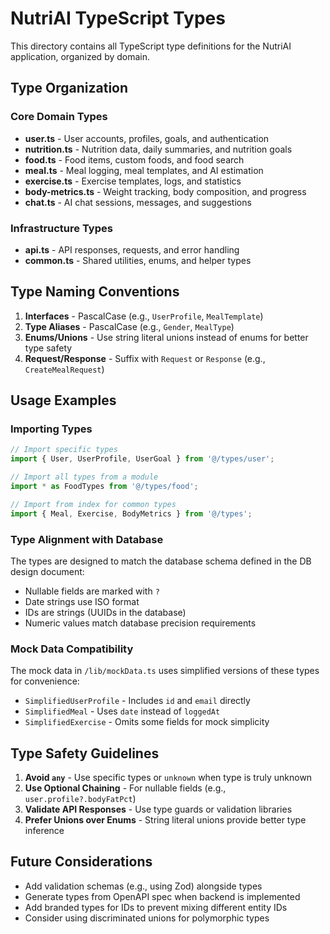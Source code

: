 # NutriAI TypeScript Types

This directory contains all TypeScript type definitions for the NutriAI application, organized by domain.

## Type Organization

### Core Domain Types

- **user.ts** - User accounts, profiles, goals, and authentication
- **nutrition.ts** - Nutrition data, daily summaries, and nutrition goals
- **food.ts** - Food items, custom foods, and food search
- **meal.ts** - Meal logging, meal templates, and AI estimation
- **exercise.ts** - Exercise templates, logs, and statistics
- **body-metrics.ts** - Weight tracking, body composition, and progress
- **chat.ts** - AI chat sessions, messages, and suggestions

### Infrastructure Types

- **api.ts** - API responses, requests, and error handling
- **common.ts** - Shared utilities, enums, and helper types

## Type Naming Conventions

1. **Interfaces** - PascalCase (e.g., `UserProfile`, `MealTemplate`)
2. **Type Aliases** - PascalCase (e.g., `Gender`, `MealType`)
3. **Enums/Unions** - Use string literal unions instead of enums for better type safety
4. **Request/Response** - Suffix with `Request` or `Response` (e.g., `CreateMealRequest`)

## Usage Examples

### Importing Types

```typescript
// Import specific types
import { User, UserProfile, UserGoal } from '@/types/user';

// Import all types from a module
import * as FoodTypes from '@/types/food';

// Import from index for common types
import { Meal, Exercise, BodyMetrics } from '@/types';
```

### Type Alignment with Database

The types are designed to match the database schema defined in the DB design document:
- Nullable fields are marked with `?`
- Date strings use ISO format
- IDs are strings (UUIDs in the database)
- Numeric values match database precision requirements

### Mock Data Compatibility

The mock data in `/lib/mockData.ts` uses simplified versions of these types for convenience:
- `SimplifiedUserProfile` - Includes `id` and `email` directly
- `SimplifiedMeal` - Uses `date` instead of `loggedAt`
- `SimplifiedExercise` - Omits some fields for mock simplicity

## Type Safety Guidelines

1. **Avoid `any`** - Use specific types or `unknown` when type is truly unknown
2. **Use Optional Chaining** - For nullable fields (e.g., `user.profile?.bodyFatPct`)
3. **Validate API Responses** - Use type guards or validation libraries
4. **Prefer Unions over Enums** - String literal unions provide better type inference

## Future Considerations

- Add validation schemas (e.g., using Zod) alongside types
- Generate types from OpenAPI spec when backend is implemented
- Add branded types for IDs to prevent mixing different entity IDs
- Consider using discriminated unions for polymorphic types
